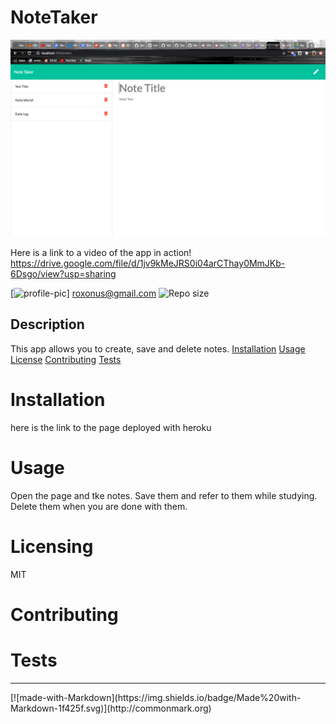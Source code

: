
# NoteTaker

![](noteAppSS.png)

Here is a link to a video of the app in action!
https://drive.google.com/file/d/1jv9kMeJRS0i04arCThay0MmJKb-6Dsgo/view?usp=sharing

[![profile-pic](https://avatars0.githubusercontent.com/u/61368822?s=460&u=cd43ca200fc190a5537311f087d9c33406603ac1&v=4)]
roxonus@gmail.com
![Repo size](https://img.shields.io/github/repo-size/roxonus/NoteTaker)
## Description
This app allows you to create, save and delete notes.
[Installation](#installation)
[Usage](#usage)
[License](#licensing)
[Contributing](#contributing)
[Tests](#tests)
# Installation
 here is the link to the page deployed with heroku
# Usage
Open the page and tke notes. Save them and refer to them while studying. Delete them when you are done with them.
# Licensing
MIT
# Contributing

# Tests

<hr>
[![made-with-Markdown](https://img.shields.io/badge/Made%20with-Markdown-1f425f.svg)](http://commonmark.org)
